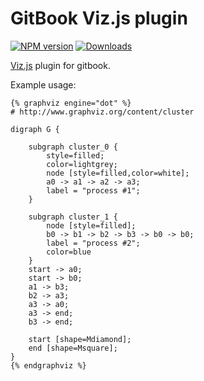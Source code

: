 # GitBook Viz.js plugin

[![NPM version][npm-image]][npm-url] [![Downloads][downloads-image]][npm-url]

[Viz.js](https://github.com/mdaines/viz.js) plugin for gitbook.

Example usage:

```
{% graphviz engine="dot" %}
# http://www.graphviz.org/content/cluster

digraph G {

	subgraph cluster_0 {
		style=filled;
		color=lightgrey;
		node [style=filled,color=white];
		a0 -> a1 -> a2 -> a3;
		label = "process #1";
	}

	subgraph cluster_1 {
		node [style=filled];
		b0 -> b1 -> b2 -> b3 -> b0 -> b0;
		label = "process #2";
		color=blue
	}
	start -> a0;
	start -> b0;
	a1 -> b3;
	b2 -> a3;
	a3 -> a0;
	a3 -> end;
	b3 -> end;

	start [shape=Mdiamond];
	end [shape=Msquare];
}
{% endgraphviz %}
```

[npm-url]: https://npmjs.org/package/gitbook-plugin-viz.js
[downloads-image]: http://img.shields.io/npm/dm/gitbook-plugin-viz.js.svg
[npm-image]: http://img.shields.io/npm/v/gitbook-plugin-viz.js.svg
